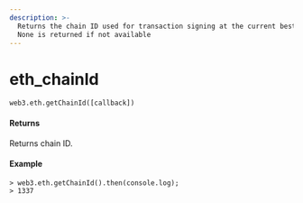 ```yaml
---
description: >-
  Returns the chain ID used for transaction signing at the current best block.
  None is returned if not available
---
```


# eth\_chainId



```text
web3.eth.getChainId([callback])
```

#### Returns

Returns chain ID.

#### Example

```text
> web3.eth.getChainId().then(console.log);
> 1337
```

